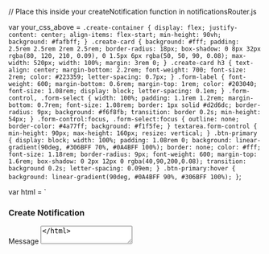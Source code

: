 // Place this inside your createNotification function in notificationsRouter.js

var your_css_above = `
.create-container {
    display: flex;
    justify-content: center;
    align-items: flex-start;
    min-height: 90vh;
    background: #fafbff;
}
.create-card {
    background: #fff;
    padding: 2.5rem 2.5rem 2rem 2.5rem;
    border-radius: 18px;
    box-shadow: 0 8px 32px rgba(80, 120, 210, 0.09), 0 1.5px 6px rgba(50, 50, 90, 0.08);
    max-width: 520px;
    width: 100%;
    margin: 3rem 0;
}
.create-card h3 {
    text-align: center;
    margin-bottom: 2.2rem;
    font-weight: 700;
    font-size: 2rem;
    color: #223359;
    letter-spacing: 0.7px;
}
.form-label {
    font-weight: 600;
    margin-bottom: 0.6rem;
    margin-top: 1rem;
    color: #203040;
    font-size: 1.08rem;
    display: block;
    letter-spacing: 0.1em;
}
.form-control, .form-select {
    width: 100%;
    padding: 1.1rem 1.2rem;
    margin-bottom: 0.7rem;
    font-size: 1.08rem;
    border: 1px solid #d2d6dc;
    border-radius: 9px;
    background: #f6f8fb;
    transition: border 0.2s;
    min-height: 54px;
}
.form-control:focus, .form-select:focus {
    outline: none;
    border-color: #4a77ff;
    background: #f1f5fe;
}
textarea.form-control {
    min-height: 90px;
    max-height: 160px;
    resize: vertical;
}
.btn-primary {
    display: block;
    width: 100%;
    padding: 1.08rem 0;
    background: linear-gradient(90deg, #306BFF 70%, #0A4BFF 100%);
    border: none;
    color: #fff;
    font-size: 1.18rem;
    border-radius: 9px;
    font-weight: 600;
    margin-top: 1.6rem;
    box-shadow: 0 2px 12px 0 rgba(40,90,200,0.08);
    transition: background 0.2s;
    letter-spacing: 0.09em;
}
.btn-primary:hover {
    background: linear-gradient(90deg, #0A4BFF 90%, #306BFF 100%);
}
`;

var html = `
<div class="create-container">
  <div class="create-card">
    <h3>Create Notification</h3>
    <form>
      <label class="form-label" for="message">Message</label>
      <textarea class="form-control" id="message" placehold
